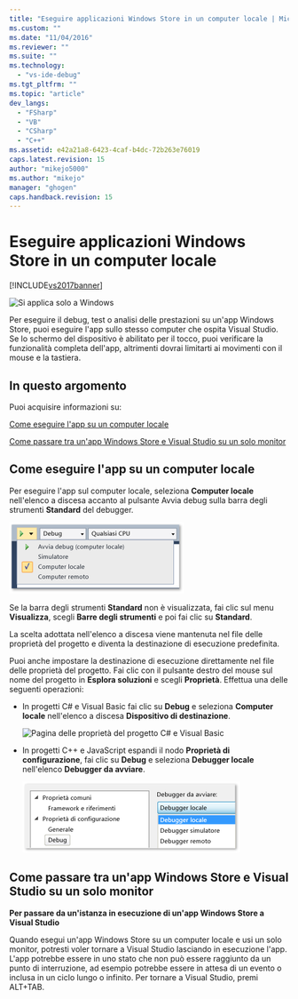 ```yaml
---
title: "Eseguire applicazioni Windows Store in un computer locale | Microsoft Docs"
ms.custom: ""
ms.date: "11/04/2016"
ms.reviewer: ""
ms.suite: ""
ms.technology: 
  - "vs-ide-debug"
ms.tgt_pltfrm: ""
ms.topic: "article"
dev_langs: 
  - "FSharp"
  - "VB"
  - "CSharp"
  - "C++"
ms.assetid: e42a21a8-6423-4caf-b4dc-72b263e76019
caps.latest.revision: 15
author: "mikejo5000"
ms.author: "mikejo"
manager: "ghogen"
caps.handback.revision: 15
---
```

# Eseguire applicazioni Windows Store in un computer locale
[!INCLUDE[vs2017banner](../code-quality/includes/vs2017banner.md)]

![Si applica solo a Windows](../debugger/media/windows_only_content.png "windows\_only\_content")  
  
 Per eseguire il debug, test o analisi delle prestazioni su un'app Windows Store, puoi eseguire l'app sullo stesso computer che ospita Visual Studio.  Se lo schermo del dispositivo è abilitato per il tocco, puoi verificare la funzionalità completa dell'app, altrimenti dovrai limitarti ai movimenti con il mouse e la tastiera.  
  
##  <a name="BKMK_In_this_topic"></a> In questo argomento  
 Puoi acquisire informazioni su:  
  
 [Come eseguire l'app su un computer locale](#BKMK_How_to_run_on_a_local_machine)  
  
 [Come passare tra un'app Windows Store e Visual Studio su un solo monitor](#BKMK_How_to_switch_between_a_Windows_Store_app_and_Visual_Studio_on_a_single_monitor)  
  
##  <a name="BKMK_How_to_run_on_a_local_machine"></a> Come eseguire l'app su un computer locale  
 Per eseguire l'app sul computer locale, seleziona **Computer locale** nell'elenco a discesa accanto al pulsante Avvia debug sulla barra degli strumenti **Standard** del debugger.  
  
 ![Effettuare l'esecuzione nel computer locale](../debugger/media/vsrun_f5_local.png "VSRUN\_F5\_Local")  
  
 Se la barra degli strumenti **Standard** non è visualizzata, fai clic sul menu **Visualizza**, scegli **Barre degli strumenti** e poi fai clic su **Standard**.  
  
 La scelta adottata nell'elenco a discesa viene mantenuta nel file delle proprietà del progetto e diventa la destinazione di esecuzione predefinita.  
  
 Puoi anche impostare la destinazione di esecuzione direttamente nel file delle proprietà del progetto.  Fai clic con il pulsante destro del mouse sul nome del progetto in **Esplora soluzioni** e scegli **Proprietà**.  Effettua una delle seguenti operazioni:  
  
-   In progetti C\# e Visual Basic fai clic su **Debug** e seleziona **Computer locale** nell'elenco a discesa **Dispositivo di destinazione**.  
  
     ![Pagina delle proprietà del progetto C&#35; e Visual Basic](../debugger/media/vsrun_cs_vb_projprop_local.png "VSRUN\_CS\_VB\_ProjProp\_Local")  
  
-   In progetti C\+\+ e JavaScript espandi il nodo **Proprietà di configurazione**, fai clic su **Debug** e seleziona **Debugger locale** nell'elenco **Debugger da avviare**.  
  
     ![Pagina delle proprietà del progetto C&#43;&#43; e JavaScript](../debugger/media/vsrun_cpp_js_projprop_local.png "VSRUN\_CPP\_JS\_ProjProp\_Local")  
  
##  <a name="BKMK_How_to_switch_between_a_Windows_Store_app_and_Visual_Studio_on_a_single_monitor"></a> Come passare tra un'app Windows Store e Visual Studio su un solo monitor  
 **Per passare da un'istanza in esecuzione di un'app Windows Store a Visual Studio**  
  
 Quando esegui un'app Windows Store su un computer locale e usi un solo monitor, potresti voler tornare a Visual Studio lasciando in esecuzione l'app.  L'app potrebbe essere in uno stato che non può essere raggiunto da un punto di interruzione, ad esempio potrebbe essere in attesa di un evento o inclusa in un ciclo lungo o infinito.  Per tornare a Visual Studio, premi ALT\+TAB.